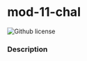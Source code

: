 # mod-11-chal
  ![Github license](https://img.shields.io/badge/license-MIT-gold.svg)

### Description

